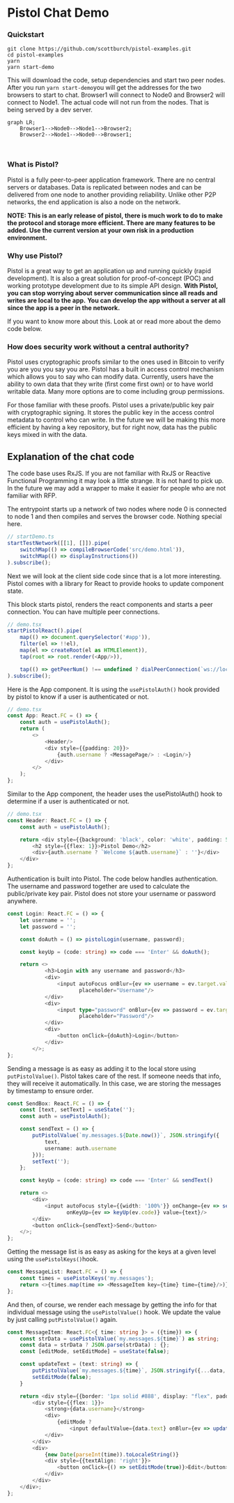 # Pistol Chat Demo

### Quickstart

```
git clone https://github.com/scottburch/pistol-examples.git
cd pistol-examples
yarn
yarn start-demo
```

This will download the code, setup dependencies and start two peer nodes.  After you run  `yarn start-demo`you will get the addresses for the two browsers to start to chat.  Browser1 will connect to Node0 and Browser2 will connect to Node1.
The actual code will not run from the nodes.  That is being served by a dev server.

```mermaid
graph LR;
    Browser1-->Node0-->Node1-->Browser2;
    Browser2-->Node1-->Node0-->Browser1;

    
```

### What is Pistol?

Pistol is a fully peer-to-peer application framework.  There are no central servers or databases.  Data is replicated between nodes and can be delivered from one node to another providing reliability.  Unlike other P2P networks, the end application is also a node on the network.  

**NOTE:  This is an early release of pistol, there is much work to do to make the protocol and storage more efficient.  There are many features to be added.  Use the current version at your own risk in a production environment.**

### Why use Pistol?

Pistol is a great way to get an application up and running quickly (rapid development).  It is also a great solution for proof-of-concept (POC) and working prototype development due to its simple API design.  **With Pistol, you can stop worrying about server communication since all reads and writes are local to the app.** **You can develop the app without a server at all since the app is a peer in the network.**

If you want to know more about this.  Look at or read more about the demo code below.

### How does security work without a central authority?

Pistol uses cryptographic proofs similar to the ones used in Bitcoin to verify you are you you say you are.  Pistol has a built in access control mechanism which allows you to say who can modify data.  Currently, users have the ability to own data that they write (first come first own) or to have world writable data.  Many more options are to come including group permissions.

For those familiar with these proofs.  Pistol uses a private/public key pair with cryptographic signing.  It stores the public key in the access control metadata to control who can write.  In the future we will be making this more efficient by having a key repository, but for right now, data has the public keys mixed in with the data.

## Explanation of the chat code

The code base uses RxJS.  If you are not familiar with RxJS or Reactive Functional Programming it may look a little strange.  It is not hard to pick up.  In the future we may add a wrapper to make it easier for people who are not familiar with RFP.

The entrypoint starts up a network of two nodes where node 0 is connected to node 1 and then compiles and serves the browser code.  Nothing special here.

```typescript
// startDemo.ts
startTestNetwork([[1], []]).pipe(
    switchMap(() => compileBrowserCode('src/demo.html')),
    switchMap(() => displayInstructions())
).subscribe();

```

Next we will look at the client side code since that is a lot more interesting.  Pistol comes with a library for React to provide hooks to update component state.



This block starts pistol, renders the react components and starts a peer connection.  You can have multiple peer connections.

```typescript
// demo.tsx
startPistolReact().pipe(
    map(() => document.querySelector('#app')),
    filter(el => !!el),
    map(el => createRoot(el as HTMLElement)),
    tap(root => root.render(<App/>)),

    tap(() => getPeerNum() !== undefined ? dialPeerConnection(`ws://localhost:1111${getPeerNum()}`) : of(true))
).subscribe();
```


Here is the App component.  It is using the `usePistolAuth()` hook provided by pistol to know if a user is authenticated or not.

```typescript
// demo.tsx
const App: React.FC = () => {
    const auth = usePistolAuth();
    return (
        <>
            <Header/>
            <div style={{padding: 20}}>
                {auth.username ? <MessagePage/> : <Login/>}
            </div>
        </>
    );
};
```



Similar to the App component,  the header uses the usePistolAuth() hook to determine if a user is authenticated or not.

```typescript
// demo.tsx
const Header: React.FC = () => {
    const auth = usePistolAuth();

    return <div style={{background: 'black', color: 'white', padding: 5, display: 'flex'}}>
        <h2 style={{flex: 1}}>Pistol Demo</h2>
        <div>{auth.username ? `Welcome ${auth.username}` : ''}</div>
    </div>
};

```



Authentication is built into Pistol.  The code below handles authentication.   The username and password together are used to calculate the public/private key pair.  Pistol does not store your username or password anywhere.

```typescript
const Login: React.FC = () => {
    let username = '';
    let password = '';

    const doAuth = () => pistolLogin(username, password);

    const keyUp = (code: string) => code === 'Enter' && doAuth();

    return <>
            <h3>Login with any username and password</h3>
            <div>
                <input autoFocus onBlur={ev => username = ev.target.value} onKeyUp={ev => keyUp(ev.code)}
                       placeholder="Username"/>
            </div>
            <div>
                <input type="password" onBlur={ev => password = ev.target.value} onKeyUp={ev => keyUp(ev.code)}
                       placeholder="Password"/>
            </div>
            <div>
                <button onClick={doAuth}>Login</button>
            </div>
        </>;
};
```



Sending a message is as easy as adding it to the local store using `putPistolValue()`.  Pistol takes care of the rest.  If someone needs that info, they will receive it automatically.  In this case, we are storing the messages by timestamp to ensure order.

```typescript
const SendBox: React.FC = () => {
    const [text, setText] = useState('');
    const auth = usePistolAuth();

    const sendText = () => {
        putPistolValue(`my.messages.${Date.now()}`, JSON.stringify({
            text,
            username: auth.username
        }));
        setText('');
    };

    const keyUp = (code: string) => code === 'Enter' && sendText()

    return <>
        <div>
            <input autoFocus style={{width: '100%'}} onChange={ev => setText(ev.target.value)}
                   onKeyUp={ev => keyUp(ev.code)} value={text}/>
        </div>
        <button onClick={sendText}>Send</button>
    </>;
};
```



Getting the message list is as easy as asking for the keys at a given level using the `usePistolKeys()`hook.

```typescript
const MessageList: React.FC = () => {
    const times = usePistolKeys('my.messages');
    return <>{times.map(time => <MessageItem key={time} time={time}/>)}</>
};
```



And then, of course, we render each message by getting the info for that individual message using the `usePistolValue()`  hook.  We update the value by just calling `putPistolValue()` again.
```typescript
const MessageItem: React.FC<{ time: string }> = ({time}) => {
    const strData = usePistolValue(`my.messages.${time}`) as string;
    const data = strData ? JSON.parse(strData) : {};
    const [editMode, setEditMode] = useState(false);

    const updateText = (text: string) => {
        putPistolValue(`my.messages.${time}`, JSON.stringify({...data, text}));
        setEditMode(false);
    }

    return <div style={{border: '1px solid #888', display: "flex", padding: 5}}>
        <div style={{flex: 1}}>
            <strong>{data.username}</strong>
            <div>
                {editMode ?
                    <input defaultValue={data.text} onBlur={ev => updateText(ev.target.value)}/> : data.text}
            </div>
        </div>
        <div>
            {new Date(parseInt(time)).toLocaleString()}
            <div style={{textAlign: 'right'}}>
                <button onClick={() => setEditMode(true)}>Edit</button>
            </div>
        </div>
    </div>;
};
```

